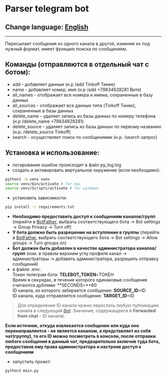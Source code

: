 # Parser telegram bot
## Change language: [English](README.en.md)
***
Пересылает сообщения из одного канала в другой, изменяя их под нужный формат, имеет функцию поиска по сообщениям.

## Команды (отправляются в отдельный чат с ботом):
- add - добавляет данные (н.р /add Tinkoff Тинек)
- name - добавляет номер, имя (н.р /add +79834628281 Витя)
- all_names - отображает все номера и имена, сохраненные в базу данных
- all_sources - отображает все данные типа (Tinkoff Тинек), сохраненные в базы данных
- delete_name - удаляет запись из базы данных по номеру телефона (н.р /delete_name +79834628281)
- delete_source - удаляет запись из базы данных по первому названию (н.р. /delete_source Tinkoff)
- search - осуществляет поиск по сообщениями (н.р. /search запрос)

## Установка и использование:
- логирование ошибок происходит в файл py_log.log
- создать и активировать виртуальное окружение (если необходимо):
```sh
python3 -m venv venv
source venv/bin/activate # for mac
source venv/Scripts/activate # for windows
```
- установить зависимости:
```sh
pip install -r requirements.txt
```
- **Необходимо предоставить доступ к сообщениям каналов/групп** (перейти в [BotFather](https://t.me/BotFather), выбрать соответствующего бота -> Bot settings -> Group Privacy -> Turn off)
- **У бота должно быть разрешение на вступление в группы** (перейти в [BotFather](https://t.me/BotFather), выбрать соответствующего бота -> Bot settings -> Allow groups -> Turn groups on)
- **Бот должен быть добавлен в качестве администратора каналов/групп** (изм. в правом верхнем углу профиля канал -> администраторы -> добавить администратора, разрешить отправку сообщений)
- в файле .env:\
Токен телеграм бота: **TELEBOT_TOKEN**=ТОКЕН\
Время в секундах, в течение которого одинаковые сообщения считаются дублями: **SECONDS=**60\
ID канала, из которого забирается сообщение: **SOURCE_ID**=ID\
ID канала, куда отправляется сообщение: **TARGET_ID**=ID
> Для определения ID канала нужно переслать любую публикацию канала в следующий [бот](https://t.me/getmyid_bot). Значение, содержащееся в **Forwarded from chat** - ID канала\

**Если источник, откуда извлекается сообщение или куда оно перенаправляется - не является каналом, а представляет из себя чат(группу), то его ID можно посмотреть в консоли, после отправки любого сообщения в данный чат, предварительно включив туда бота, предоставив ему права администратора и настроив доступ к сообщениям**
- запустить проект:
```sh
python3 main.py
```